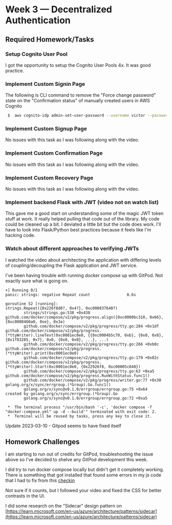 # Week 3 — Decentralized Authentication

## Required Homework/Tasks

### Setup Cognito User Pool

I got the opportunity to setup the Cognito User Pools 4x. It was good practice.

### Implement Custom Signin Page

The following is CLI command to remove the "Force change password" state on the "Confirmation status" of manually created users in AWS Cognito

``` bash
 $  aws cognito-idp admin-set-user-password --username victor --password PASSWORD_XYZ --user-pool-id ca-central-1_X5TwbcOqa --permanent
 ```

### Implement Custom Signup Page

No issues with this task as I was following along with the video.

### Implement Custom Confirmation Page

No issues with this task as I was following along with the video.

### Implement Custom Recovery Page

No issues with this task as I was following along with the video.

### Implement backend Flask with JWT (video not on watch list)

This gave me a good start on understanding some of the magic JWT token stuff at work. It really helped pulling that code out of the library.  My code could be cleaned up a bit.  I deviated a little bit but the code does work.  I'll have to look into Flask/Python best practices because it feels like I'm hacking code.

### Watch about different approaches to verifying JWTs

I watched the video about architecting the application with differing levels of coupling/decoupling the Flask application and JWT service.

I've been having trouble with running docker compose up with GitPod.  Not exactly sure what is going on.

```
+] Running 0/1
panic: strings: negative Repeat count                0.6s 

goroutine 52 [running]:
strings.Repeat({0x226f8d0?, 0x4?}, 0xc000837640?)
        strings/strings.go:538 +0x438
github.com/docker/compose/v2/pkg/progress.align({0xc0000bc310, 0x66}, {0xc0008460a0, 0xe}, 0x3a)
        github.com/docker/compose/v2/pkg/progress/tty.go:284 +0x1df
github.com/docker/compose/v2/pkg/progress.(*ttyWriter).lineText(0xc0001ec0e0, {{0xc0004b5c70, 0xb}, {0x0, 0x0}, {0x1f83285, 0x7}, 0x0, {0x0, 0x0}, ...}, ...)
        github.com/docker/compose/v2/pkg/progress/tty.go:266 +0xb0c
github.com/docker/compose/v2/pkg/progress.(*ttyWriter).print(0xc0001ec0e0)
        github.com/docker/compose/v2/pkg/progress/tty.go:179 +0x82c
github.com/docker/compose/v2/pkg/progress.(*ttyWriter).Start(0xc0001ec0e0, {0x22926f8, 0xc00005c048})
        github.com/docker/compose/v2/pkg/progress/tty.go:63 +0xa5
github.com/docker/compose/v2/pkg/progress.RunWithStatus.func1()
        github.com/docker/compose/v2/pkg/progress/writer.go:77 +0x30
golang.org/x/sync/errgroup.(*Group).Go.func1()
        golang.org/x/sync@v0.1.0/errgroup/errgroup.go:75 +0x64
created by golang.org/x/sync/errgroup.(*Group).Go
        golang.org/x/sync@v0.1.0/errgroup/errgroup.go:72 +0xa5

 *  The terminal process "/usr/bin/bash '-c', 'docker compose -f "docker-compose.yml" up -d --build'" terminated with exit code: 2. 
 *  Terminal will be reused by tasks, press any key to close it. 
```
Update 2023-03-10 - Gitpod seems to have fixed itself

## Homework Challenges

I am starting to run out of credits for GitPod, troubleshooting the issue above so I've decided to shelve any GitPod development this week. 

I did try to run docker compose locally but didn't get it completely working.  There is something that got installed that found some errors in my js code that I had to fix from this  [checkin](https://github.com/ferritinman/aws-bootcamp-cruddur-2023/commit/ad20c66445fc464a1ce794406e63d5f476e1b63e)

Not sure if it counts, but I followed your video and fixed the CSS for better contrasts in the UI.

I did some research on the "Sidecar" design pattern on [https://learn.microsoft.com/en-us/azure/architecture/patterns/sidecar](https://learn.microsoft.com/en-us/azure/architecture/patterns/sidecar)